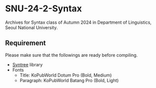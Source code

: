 # SNU-24-2-Syntax
Archives for Syntax class of Autumn 2024 in Department of Linguistics, Seoul National University.

## Requirement
Please make sure that the followings are ready before compiling.
- [Syntree](https://github.com/bloomwayz/typst-syntree) library
- Fonts
  - Title: KoPubWorld Dotum Pro (Bold, Medium)
  - Paragraph: KoPubWorld Batang Pro (Bold, Light)
